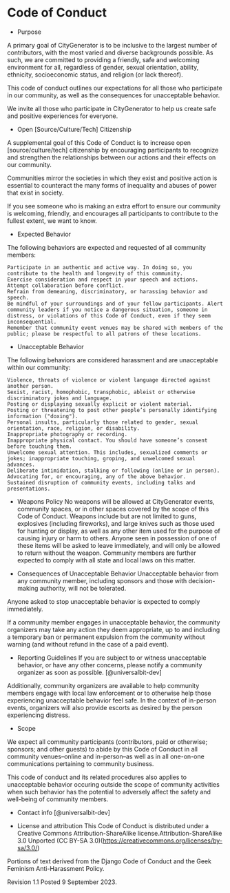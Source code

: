 
# Code of Conduct

* Purpose

A primary goal of CityGenerator is to be inclusive to the largest number of contributors, with the most varied and diverse backgrounds possible. As such, we are committed to providing a friendly, safe and welcoming environment for all, regardless of gender, sexual orientation, ability, ethnicity, socioeconomic status, and religion (or lack thereof).

This code of conduct outlines our expectations for all those who participate in our community, as well as the consequences for unacceptable behavior.

We invite all those who participate in CityGenerator to help us create safe and positive experiences for everyone.

* Open [Source/Culture/Tech] Citizenship

A supplemental goal of this Code of Conduct is to increase open [source/culture/tech] citizenship by encouraging participants to recognize and strengthen the relationships between our actions and their effects on our community.

Communities mirror the societies in which they exist and positive action is essential to counteract the many forms of inequality and abuses of power that exist in society.

If you see someone who is making an extra effort to ensure our community is welcoming, friendly, and encourages all participants to contribute to the fullest extent, we want to know.

* Expected Behavior

The following behaviors are expected and requested of all community members:

    Participate in an authentic and active way. In doing so, you contribute to the health and longevity of this community.
    Exercise consideration and respect in your speech and actions.
    Attempt collaboration before conflict.
    Refrain from demeaning, discriminatory, or harassing behavior and speech.
    Be mindful of your surroundings and of your fellow participants. Alert community leaders if you notice a dangerous situation, someone in distress, or violations of this Code of Conduct, even if they seem inconsequential.
    Remember that community event venues may be shared with members of the public; please be respectful to all patrons of these locations.

* Unacceptable Behavior

The following behaviors are considered harassment and are unacceptable within our community:

    Violence, threats of violence or violent language directed against another person.
    Sexist, racist, homophobic, transphobic, ableist or otherwise discriminatory jokes and language.
    Posting or displaying sexually explicit or violent material.
    Posting or threatening to post other people’s personally identifying information ("doxing").
    Personal insults, particularly those related to gender, sexual orientation, race, religion, or disability.
    Inappropriate photography or recording.
    Inappropriate physical contact. You should have someone’s consent before touching them.
    Unwelcome sexual attention. This includes, sexualized comments or jokes; inappropriate touching, groping, and unwelcomed sexual advances.
    Deliberate intimidation, stalking or following (online or in person).
    Advocating for, or encouraging, any of the above behavior.
    Sustained disruption of community events, including talks and presentations.

* Weapons Policy
No weapons will be allowed at CityGenerator events, community spaces, or in other spaces covered by the scope of this Code of Conduct. Weapons include but are not limited to guns, explosives (including fireworks), and large knives such as those used for hunting or display, as well as any other item used for the purpose of causing injury or harm to others. Anyone seen in possession of one of these items will be asked to leave immediately, and will only be allowed to return without the weapon. Community members are further expected to comply with all state and local laws on this matter.

* Consequences of Unacceptable Behavior
Unacceptable behavior from any community member, including sponsors and those with decision-making authority, will not be tolerated.

Anyone asked to stop unacceptable behavior is expected to comply immediately.

If a community member engages in unacceptable behavior, the community organizers may take any action they deem appropriate, up to and including a temporary ban or permanent expulsion from the community without warning (and without refund in the case of a paid event).

* Reporting Guidelines
If you are subject to or witness unacceptable behavior, or have any other concerns, please notify a community organizer as soon as possible.
[@universalbit-dev]

Additionally, community organizers are available to help community members engage with local law enforcement or to otherwise help those experiencing unacceptable behavior feel safe. In the context of in-person events, organizers will also provide escorts as desired by the person experiencing distress.
* Scope

We expect all community participants (contributors, paid or otherwise; sponsors; and other guests) to abide by this Code of Conduct in all community venues–online and in-person–as well as in all one-on-one communications pertaining to community business.

This code of conduct and its related procedures also applies to unacceptable behavior occuring outside the scope of community activities when such behavior has the potential to adversely affect the safety and well-being of community members.

* Contact info
[@universalbit-dev]


* License and attribution
This Code of Conduct is distributed under a Creative Commons Attribution-ShareAlike license.Attribution-ShareAlike 3.0 Unported (CC BY-SA 3.0)(https://creativecommons.org/licenses/by-sa/3.0/)

Portions of text derived from the Django Code of Conduct and the Geek Feminism Anti-Harassment Policy.

Revision 1.1 Posted 9 September 2023.
